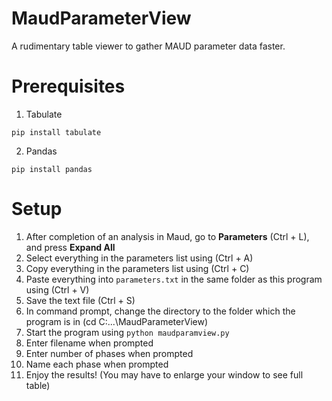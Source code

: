 # MaudParameterView
A rudimentary table viewer to gather MAUD parameter data faster.

# Prerequisites
1. Tabulate
```
pip install tabulate
```
2. Pandas
```
pip install pandas
```

# Setup
1. After completion of an analysis in Maud, go to **Parameters** (Ctrl + L), and press **Expand All**
2. Select everything in the parameters list using (Ctrl + A)
3. Copy everything in the parameters list using (Ctrl + C)
4. Paste everything into ```parameters.txt``` in the same folder as this program using (Ctrl + V)
5. Save the text file (Ctrl + S)
6. In command prompt, change the directory to the folder which the program is in (cd C:\...\MaudParameterView)
7. Start the program using ```python maudparamview.py```
8. Enter filename when prompted
9. Enter number of phases when prompted
10. Name each phase when prompted
11. Enjoy the results! (You may have to enlarge your window to see full table)
